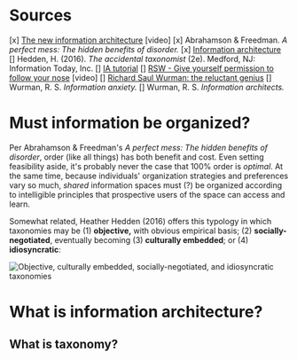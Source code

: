 # Sources

[x] [The new information architecture](https://www.youtube.com/watch?v=Fou5J7j5uzk) [video]
[x] Abrahamson & Freedman. _A perfect mess: The hidden benefits of disorder._
[x] [Information architecture](https://www.ischool.utexas.edu/~l38613dw/readings/InfoArchitecture.html)
[] Hedden, H. (2016). _The accidental taxonomist_ (2e). Medford, NJ: Information Today, Inc.
[] [IA tutorial](http://www.afterhoursprogramming.com/tutorial/Information-Architecture/Overview/)
[] [RSW - Give yourself permission to follow your nose](https://www.youtube.com/watch?v=SDm1zXxpkr8) [video]
[] [Richard Saul Wurman: the reluctant genius](http://www.wearesalt.org/richard-saul-wurman-the-reluctant-genius/)
[] Wurman, R. S. _Information anxiety._
[] Wurman, R. S. _Information architects._

# Must information be organized?

Per Abrahamson & Freedman's _A perfect mess: The hidden benefits of disorder_, order (like all things) has both benefit and cost. Even setting feasibility aside, it's probably never the case that 100% order is _optimal_. At the same time, because individuals' organization strategies and preferences vary so much, _shared_ information spaces must (?) be organized according to intelligible principles that prospective users of the space can access and learn. 

Somewhat related, Heather Hedden (2016) offers this typology in which taxonomies may be (1) **objective,** with obvious empirical basis; (2) **socially-negotiated**, eventually becoming (3) **culturally embedded**; or (4) **idiosyncratic**:

![Objective, culturally embedded, socially-negotiated, and idiosyncratic taxonomies](../ILLOS/taxonomy_status.png)

# What is information architecture?

## What is taxonomy?



